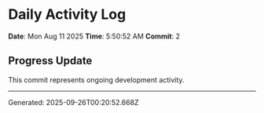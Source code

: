 # Daily Activity Log

**Date**: Mon Aug 11 2025
**Time**: 5:50:52 AM
**Commit**: 2

## Progress Update

This commit represents ongoing development activity.

---
Generated: 2025-09-26T00:20:52.668Z
